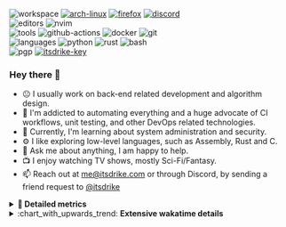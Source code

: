![workspace](https://img.shields.io/static/v1?label=&message=workspace:&color=555&style=flat-square)
[![arch-linux](https://img.shields.io/static/v1?logo=arch-linux&label=&message=Arch%20Linux&color=111&logoColor=AAA&style=flat-square)](https://archlinux.org)
[![firefox](https://img.shields.io/static/v1?logo=firefox-browser&label=&message=Firefox&color=111&logoColor=AAA&style=flat-square)](https://mozilla.org/en-US/firefox/)
[![discord](https://img.shields.io/static/v1?logo=discord&label=&message=Discord&color=111&logoColor=AAA&style=flat-square)](https://discord.gg/zmQ3NcSY)
<br>
![editors](https://img.shields.io/static/v1?label=&message=editors:&color=555&style=flat-square)
![nvim](https://img.shields.io/static/v1?logo=neovim&label=&message=NeoVim&color=111&logoColor=AAA&style=flat-square)
<br>
![tools](https://img.shields.io/static/v1?label=&message=tools:&color=555&style=flat-square)
![github-actions](https://img.shields.io/static/v1?logo=github-actions&label=&message=github%20actions&color=111&logoColor=AAA&style=flat-square)
![docker](https://img.shields.io/static/v1?logo=docker&label=&message=docker&color=111&logoColor=AAA&style=flat-square)
![git](https://img.shields.io/static/v1?logo=git&label=&message=git&color=111&logoColor=AAA&style=flat-square)
<br>
![languages](https://img.shields.io/static/v1?label=&message=languages:&color=555&style=flat-square)
![python](https://img.shields.io/static/v1?logo=python&label=&message=python&color=111&logoColor=AAA&style=flat-square&link=)
![rust](https://img.shields.io/static/v1?logo=rust&label=&message=rust&color=111&logoColor=AAA&style=flat-square)
![bash](https://img.shields.io/static/v1?logo=gnu-bash&label=&message=bash&color=111&logoColor=AAA&style=flat-square)
<br>
![pgp](https://img.shields.io/static/v1?label=&message=pgp:&color=555&style=flat-square)
[![itsdrike-key](https://img.shields.io/static/v1?logo=gnuprivacyguard&label=&message=0xFA2745890B7048C0&color=111&logoColor=AAA&style=flat-square)](https://github.com/ItsDrike.gpg)

<!-- Load profile visitor count, but don't display it, keep it as a private stat, no need to show off (888)-->
[](https://visitor-badge.glitch.me/badge?page_id=ItsDrike.ItsDrike)

### Hey there 👋

- :neutral_face: I usually work on back-end related development and algorithm design.
- :man: I'm addicted to automating everything and a huge advocate of CI workflows, unit testing, and other DevOps related technologies.
- :seedling: Currently, I'm learning about system administration and security.
- :gear: I like exploring low-level languages, such as Assembly, Rust and C.
- :speech_balloon: Ask me about anything, I am happy to help.
- :tv: I enjoy watching TV shows, mostly Sci-Fi/Fantasy.
- :mailbox: Reach out at [me@itsdrike.com](mailto:me@itsdrike.com) or through Discord, by sending a friend request to [@itsdrike](https://s.itsdrike.com/discord)

<details>
 <summary> <b>📌 Detailed metrics</b></summary>
 
 <table>
  <tr>
    <th>🙋 Profile Details</th>
    <th>🧮 Repositories traffic</th>
  </tr>
  <tr>
   <td>
     <img alt="" width="400" src="https://github.com/ItsDrike/ItsDrike/blob/master/metrics/profile.svg">
   </td>
   <td>
     <img alt="" width="400" src="https://github.com/ItsDrike/ItsDrike/blob/master/metrics/repositories.svg">
   </td>
  </tr>
  <tr>
    <th>📅 Isometric commit calendar</th>
    <th>🈷️ Most used languages</th>
  </tr>
  <tr>
    <td align="center">
      <img alt="" width="400" src="https://github.com/ItsDrike/ItsDrike/blob/master/metrics/isocalendar.svg">
    </td>
    <td>
      <img alt="" width="400" src="https://github.com/ItsDrike/ItsDrike/blob/master/metrics/languages.svg">
    </td>
  </tr>
  <tr>
   <th>♐ Code snippet of the day</th>
   <th>🌟 Recently starred repositories</th>
  </tr>
  <tr>
   <td align="center">
    <img alt="" width="400" src="https://github.com/ItsDrike/ItsDrike/blob/master/metrics/code_snippet.svg">
   </td>
   <td align="center">
    <img alt="" width="400" src="https://github.com/ItsDrike/ItsDrike/blob/master/metrics/starred_repos.svg">
   </td>
  </tr>
  <tr>
    <th>💡 Coding habits</th>
    <th>⏰ WakaTime plugin</th>
  </tr>
  <tr>
   <td align="center">
    <img alt="" width="400" src="https://github.com/ItsDrike/ItsDrike/blob/master/metrics/habits.svg">
   </td>
   <td align="center">
     <img alt="" width="400" src="https://github.com/ItsDrike/ItsDrike/blob/master/metrics/wakatime.svg">
   </td>
  </tr>
 </table>
</details>

<details>
 <summary>:chart_with_upwards_trend: <b>Extensive wakatime details</b></summary>
 
<!--START_SECTION:waka-->
![Code Time](http://img.shields.io/badge/Code%20Time-5%2C201%20hrs%2019%20mins-blue)

**I'm a Night 🦉** 

```text
🌞 Morning                1617 commits        ██░░░░░░░░░░░░░░░░░░░░░░░   09.34 % 
🌆 Daytime                5269 commits        ████████░░░░░░░░░░░░░░░░░   30.45 % 
🌃 Evening                6532 commits        █████████░░░░░░░░░░░░░░░░   37.75 % 
🌙 Night                  3886 commits        ██████░░░░░░░░░░░░░░░░░░░   22.46 % 
```
📅 **I'm Most Productive on Monday** 

```text
Monday                   3023 commits        ████░░░░░░░░░░░░░░░░░░░░░   17.47 % 
Tuesday                  2539 commits        ████░░░░░░░░░░░░░░░░░░░░░   14.67 % 
Wednesday                2531 commits        ████░░░░░░░░░░░░░░░░░░░░░   14.63 % 
Thursday                 2465 commits        ████░░░░░░░░░░░░░░░░░░░░░   14.25 % 
Friday                   1903 commits        ███░░░░░░░░░░░░░░░░░░░░░░   11.00 % 
Saturday                 2071 commits        ███░░░░░░░░░░░░░░░░░░░░░░   11.97 % 
Sunday                   2772 commits        ████░░░░░░░░░░░░░░░░░░░░░   16.02 % 
```


📊 **This Week I Spent My Time On** 

```text
💬 Programming Languages: 
Other                    4 hrs 34 mins       █████████████░░░░░░░░░░░░   51.69 % 
Markdown                 1 hr 7 mins         ███░░░░░░░░░░░░░░░░░░░░░░   12.66 % 
Lua                      59 mins             ███░░░░░░░░░░░░░░░░░░░░░░   11.26 % 
sh                       58 mins             ███░░░░░░░░░░░░░░░░░░░░░░   11.01 % 
Python                   32 mins             ██░░░░░░░░░░░░░░░░░░░░░░░   06.11 % 

🔥 Editors: 
Neovim                   8 hrs 51 mins       █████████████████████████   100.00 % 

💻 Operating System: 
Linux                    8 hrs 51 mins       █████████████████████████   100.00 % 
```

**I Mostly Code in Python** 

```text
Python                   47 repos            ██████████████░░░░░░░░░░░   55.95 % 
C++                      8 repos             ██░░░░░░░░░░░░░░░░░░░░░░░   09.52 % 
TypeScript               6 repos             ██░░░░░░░░░░░░░░░░░░░░░░░   07.14 % 
Nix                      3 repos             █░░░░░░░░░░░░░░░░░░░░░░░░   03.57 % 
C#                       2 repos             █░░░░░░░░░░░░░░░░░░░░░░░░   02.38 % 
```




 Last Updated on 06/02/2025 02:19:45 UTC
<!--END_SECTION:waka-->

</details>
